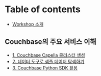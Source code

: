 # Table of contents

* [Workshop 소개](README.md)

## Couchbase의 주요 서비스 이해

* [1. Couchbase Capella 클러스터 생성](couchbase/1.-couchbase-capella.md)
* [2. 데이터 도구로 샘플 데이터 탐색하기](couchbase/2..md)
* [3. Couchbase Python SDK 활용](couchbase/3.-couchbase-python-sdk.md)
